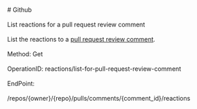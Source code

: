 <br>#     Github</br>
<br>List reactions for a pull request review comment</br>
<br>List the reactions to a [pull request review comment](https://developer.github.com/v3/pulls/comments/).</br>
<br>Method: Get</br>
<br>OperationID: reactions/list-for-pull-request-review-comment</br>
<br>EndPoint:</br>
<br>/repos/{owner}/{repo}/pulls/comments/{comment_id}/reactions</br>
